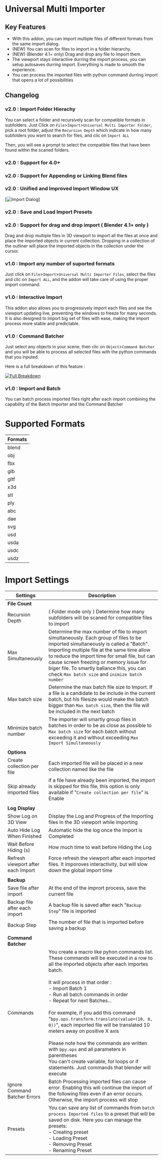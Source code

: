 # Universal Multi Importer

## Key Features

- With this addon, you can import multiple files of different formats from the same import dialog.
- (NEW) You can scan for files to import in a folder hierarchy.
- (NEW) (Blender 4.1+ only) Drag and drop any file to import them.
- The viewport stays interactive durring the import process, you can setup autosaves durring import. Everything is made to smooth the experience. 
- You can process the imported files with python command durring import that opens a lot of possibilities

## Changelog

### v2.0 : Import Folder Hierachy
You can select a folder and recursively scan for compatible formats in subfolders. Just Click on `File`>`Import`>`Universal Multi Importer Folder`, pick a root folder, adjust the `Recursion Depth` which indicate in how many subfolders you want to search for files, and clic on `Import ALL`

Then, you will see a prompt to select the compatible files that have been found within the scaned folders.

### v2.0 : Support for 4.0+

### v2.0 : Support for Appending or Linking Blend files

### v2.0 : Unified and Improved Import Window UX
[![Import Dialog](https://i.postimg.cc/X7f5vw5f/import-dialog.png)]

### v2.0 : Save and Load Import Presets

### v2.0 : Support for drag and drop import ( Blender 4.1+ only )
Drag and drop multiple files in 3D viewport to import all the files at once and place the imported objects in current collection.
Dropping in a collection of the outliner will place the imported objects in the collection under the cursor.

### v1.0 : Import any number of suported formats
Just click on `File`>`Import`>`Universal Multi Importer Files`, select the files and clic on `Import ALL`,  and the addon will take care of using the proper import command.

### v1.0 : Interactive Import
This addon also allows you to progressively import each files and see the viewport updating live, preventing the windows to freeze for many seconds. It is also designed to import big set of files with ease, making the import process more stable and predictable.

### v1.0 : Command Batcher
Just select any objects in your scene, then clic on `Object`>`Command Batcher` and you will be able to process all selected files with the python commands that you inputed.

Here is a full breakdown of this feature :

[![Full Breakdown](https://img.youtube.com/vi/Q87E13E2wBI/0.jpg)](https://youtu.be/Q87E13E2wBI?si=XPmF8cQbV3XN63LZ&t=485)



### v1.0 : Import and Batch
You can batch process imported files right after each import combining the capability of the Batch Importer and the Command Batcher

# Supported Formats
| Formats | 
| ----------- | 
| blend |
| obj |
| fbx |
| glb |
| gltf |
| x3d |
| stl |
| ply |
| abc |
| dae |
| svg |
| usd |
| usda |
| usdc |
| usdz |

# Import Settings
| Settings | Description |
| ----------- | ----------- |
| **File Count** ||
| Recursion Depth | ( Folder mode only ) Determine how many subfolders will be scaned for compatible files to import |
| Max Simultaneously | Determine the max number of file to import simultaneously. Each group of files to be imported simultaneously is called a "Batch". Importing multiple file at the same time allow to reduce the import time for small file, but can cause screen freezing or memory issue for biger file. To smartly ballance this, you can check `Max batch size` and `inimize batch number`|
| Max batch size | Determine the max batch file size to Import. If a file is a candidate to be include in the current batch, but his filesize would make the batch bigger than `Max batch size`, then the file will be included in the next batch |
| Minimize batch number | The importer will smartly group files in batches in order to be as close as possible to `Max batch size` for each batch without exceeding it and without exceeding `Max Import Simultaneously`|
|||
| **Options** ||
| Create collection per file | Each imported file will be placed in a new collection named like the file |
| Skip already imported files | if a file have already been imported, the import is skipped for this file, this option is only available if "`Create collection per file`" is Enable |
|||
| **Log Display** ||
| Show Log on 3D View | Display the Log and Progress of the Importing files in the 3D viewport while importing |
| Auto Hide Log When Finished | Automatic hide the log once the Import is Completed |
| Wait Before Hiding (s) | How much time to wait before Hiding the Log |
| Refresh viewport after each Import | Force refresh the viewport after each imported files. It imporoves interactivity, but will slow down the global import time |
|||
| **Backup** ||
| Save file after import | At the end of the imprort process, save the current file |
| Backup file after each import | A backup file is saved after each "`Backup Step`" file is imported |
| Backup Step | The number of file that is imported before saving a backup |
|||
| **Command Batcher** ||
|Commands | You create a macro like pyhon commands list. These commands will be executed in a row to all the imported objects after each importes batch.<br><br> It will process in that order :<br> - Import Batch 1<br>-  Run all batch commands in order<br>-  Repeat for next Batches...  <br><br>For exemple, if you add this command "`bpy.ops.transform.translate(value=(10, 0, 0))`", each imported file will be translated 10 meters away on positive X axis <br><br> Please note how the commands are written with `bpy.ops` and all parameters in parentheses <br> You can't create variable, for loops or if statements. Just commands that blender will execute|
| Ignore Command Batcher Errors | Batch Processing imported files can cause error. Enabling this will continue the import of the following files even if an error occurs. Otherwise, the import process will stop |
| Presets | You can save any list of commands from `batch process Imported files` to a preset that will be saved on disk. Here you can manage the presets: <br>- Creating preset<br>- Loading Preset <br>- Removing Preset<br>- Renaming Preset|
